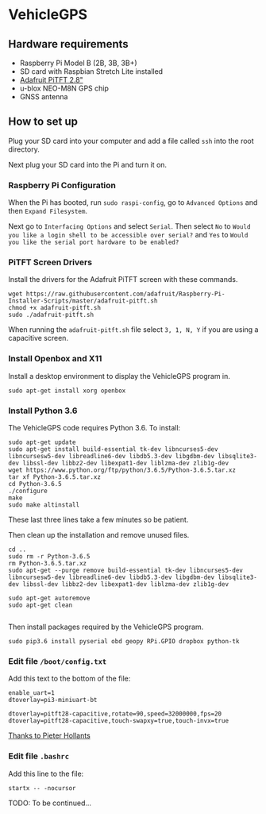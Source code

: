# VehicleGPS
## Hardware requirements
- Raspberry Pi Model B (2B, 3B, 3B+)
- SD card with Raspbian Stretch Lite installed
- [Adafruit PiTFT 2.8"](https://www.adafruit.com/product/2423)
- u-blox NEO-M8N GPS chip
- GNSS antenna

## How to set up
Plug your SD card into your computer and add a file called `ssh` into the root directory.

Next plug your SD card into the Pi and turn it on.

### Raspberry Pi Configuration
When the Pi has booted, run `sudo raspi-config`, go to `Advanced Options` and then `Expand Filesystem`.

Next go to `Interfacing Options` and select `Serial`. Then select `No` to `Would you like a login shell to be accessible over serial?` and `Yes` to `Would you like the serial port hardware to be enabled?`

### PiTFT Screen Drivers
Install the drivers for the Adafruit PiTFT screen with these commands.

```
wget https://raw.githubusercontent.com/adafruit/Raspberry-Pi-Installer-Scripts/master/adafruit-pitft.sh
chmod +x adafruit-pitft.sh
sudo ./adafruit-pitft.sh
```

When running the `adafruit-pitft.sh` file select `3, 1, N, Y` if you are using a capacitive screen.

### Install Openbox and X11
Install a desktop environment to display the VehicleGPS program in.
```
sudo apt-get install xorg openbox
```

### Install Python 3.6
The VehicleGPS code requires Python 3.6. To install:
```
sudo apt-get update
sudo apt-get install build-essential tk-dev libncurses5-dev libncursesw5-dev libreadline6-dev libdb5.3-dev libgdbm-dev libsqlite3-dev libssl-dev libbz2-dev libexpat1-dev liblzma-dev zlib1g-dev
wget https://www.python.org/ftp/python/3.6.5/Python-3.6.5.tar.xz
tar xf Python-3.6.5.tar.xz
cd Python-3.6.5
./configure
make
sudo make altinstall
```
These last three lines take a few minutes so be patient.

Then clean up the installation and remove unused files.
```
cd ..
sudo rm -r Python-3.6.5
rm Python-3.6.5.tar.xz
sudo apt-get --purge remove build-essential tk-dev libncurses5-dev libncursesw5-dev libreadline6-dev libdb5.3-dev libgdbm-dev libsqlite3-dev libssl-dev libbz2-dev libexpat1-dev liblzma-dev zlib1g-dev

sudo apt-get autoremove
sudo apt-get clean


```
Then install packages required by the VehicleGPS program.
```
sudo pip3.6 install pyserial obd geopy RPi.GPIO dropbox python-tk
```

### Edit file `/boot/config.txt`
Add this text to the bottom of the file:
```
enable_uart=1
dtoverlay=pi3-miniuart-bt

dtoverlay=pitft28-capacitive,rotate=90,speed=32000000,fps=20
dtoverlay=pitft28-capacitive,touch-swapxy=true,touch-invx=true
```
[Thanks to Pieter Hollants](https://www.0xf8.org/2016/01/complete-rotation-support-for-the-adafruit-pitft-2-8-capacitive-touchscreen-display/)

### Edit file `.bashrc`
Add this line to the file:
```
startx -- -nocursor
```

TODO: To be continued...
